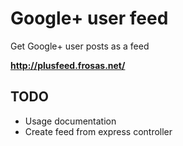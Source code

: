 # Google+ user feed

Get Google+ user posts as a feed

**http://plusfeed.frosas.net/**

## TODO

- Usage documentation
- Create feed from express controller
